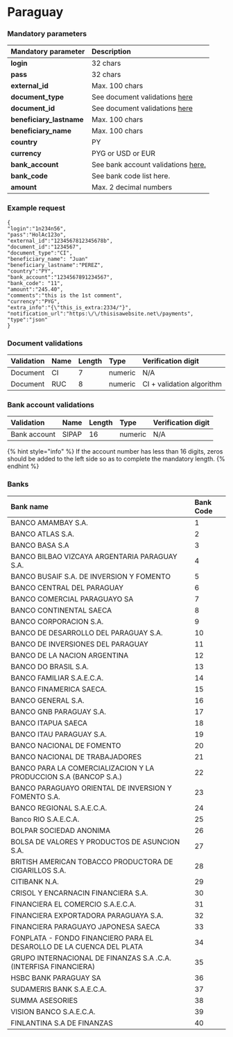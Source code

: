 # Paraguay

### Mandatory parameters

| **Mandatory parameter** | **Description** |
| :--- | :--- |
| **login** | 32 chars |
| **pass** | 32 chars |
| **external\_id** | Max. 100 chars |
| **document\_type** | See document validations [here](paraguay.md#document-validations) |
| **document\_id** | See document validations [here](paraguay.md#document-validations) |
| **beneficiary\_lastname** | Max. 100 chars |
| **beneficiary\_name** | Max. 100 chars |
| **country** | PY |
| **currency** | PYG or USD or EUR |
| **bank\_account** | See bank account validations [here.](paraguay.md#bank-account-validations) |
| **bank\_code** | See bank code list here. |
| **amount** | Max. 2 decimal numbers |

### Example request

```text
{
"login":"1n234n56",
"pass":"HolAc123o",
"external_id":"1234567812345678b",
"document_id":"1234567",
"document_type":"CI",
"beneficiary_name": "Juan"
"beneficiary_lastname":"PEREZ",
"country":"PY",
"bank_account":"1234567891234567",
"bank_code": "11",
"amount":"245.40",
"comments":"this is the 1st comment",
"currency":"PYG",
"extra_info":"{\"this_is_extra:2334/"}",
"notification_url":"https:\/\/thisisawebsite.net\/payments",
"type":"json"
}
```

### Document validations

| Validation | Name | Length | Type | Verification digit |
| :--- | :--- | :--- | :--- | :--- |
| Document | CI | 7 | numeric | N/A |
| Document | RUC | 8 | numeric | CI + validation algorithm |

### Bank account validations

| Validation | Name | Length | Type | Verification digit |
| :--- | :--- | :--- | :--- | :--- |
| Bank account | SIPAP | 16 | numeric | N/A |

{% hint style="info" %}
If the account number has less than 16 digits, zeros should be added to the left side so as to complete the mandatory length.
{% endhint %}

### **Banks**

| **Bank name** | Bank Code |
| :--- | :--- |
| BANCO AMAMBAY S.A. | 1 |
| BANCO ATLAS S.A. | 2 |
| BANCO BASA S.A | 3 |
| BANCO BILBAO VIZCAYA ARGENTARIA PARAGUAY S.A. | 4 |
| BANCO BUSAIF S.A. DE INVERSION Y FOMENTO | 5 |
| BANCO CENTRAL DEL PARAGUAY | 6 |
| BANCO COMERCIAL PARAGUAYO SA | 7 |
| BANCO CONTINENTAL SAECA | 8 |
| BANCO CORPORACION S.A. | 9 |
| BANCO DE DESARROLLO DEL PARAGUAY S.A. | 10 |
| BANCO DE INVERSIONES DEL PARAGUAY | 11 |
| BANCO DE LA NACION ARGENTINA | 12 |
| BANCO DO BRASIL S.A. | 13 |
| BANCO FAMILIAR S.A.E.C.A. | 14 |
| BANCO FINAMERICA SAECA. | 15 |
| BANCO GENERAL S.A. | 16 |
| BANCO GNB PARAGUAY S.A. | 17 |
| BANCO ITAPUA SAECA | 18 |
| BANCO ITAU PARAGUAY S.A. | 19 |
| BANCO NACIONAL DE FOMENTO | 20 |
| BANCO NACIONAL DE TRABAJADORES | 21 |
| BANCO PARA LA COMERCIALIZACION Y LA PRODUCCION S.A \(BANCOP S.A.\) | 22 |
| BANCO PARAGUAYO ORIENTAL DE INVERSION Y FOMENTO S.A. | 23 |
| BANCO REGIONAL S.A.E.C.A. | 24 |
| Banco RIO S.A.E.C.A. | 25 |
| BOLPAR SOCIEDAD ANONIMA | 26 |
| BOLSA DE VALORES Y PRODUCTOS DE ASUNCION S.A. | 27 |
| BRITISH AMERICAN TOBACCO PRODUCTORA DE CIGARILLOS S.A. | 28 |
| CITIBANK N.A. | 29 |
| CRISOL Y ENCARNACIN FINANCIERA S.A. | 30 |
| FINANCIERA EL COMERCIO S.A.E.C.A. | 31 |
| FINANCIERA EXPORTADORA PARAGUAYA S.A. | 32 |
| FINANCIERA PARAGUAYO JAPONESA SAECA | 33 |
| FONPLATA - FONDO FINANCIERO PARA EL DESAROLLO DE LA CUENCA DEL PLATA | 34 |
| GRUPO INTERNACIONAL DE FINANZAS S.A .C.A. \(INTERFISA FINANCIERA\) | 35 |
| HSBC BANK PARAGUAY SA | 36 |
| SUDAMERIS BANK S.A.E.C.A. | 37 |
| SUMMA ASESORIES | 38 |
| VISION BANCO S.A.E.C.A. | 39 |
| FINLANTINA S.A DE FINANZAS | 40 |


